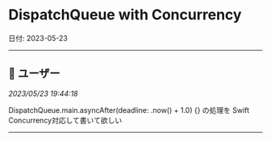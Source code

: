# DispatchQueue with Concurrency

日付: 2023-05-23

---

## 👤 ユーザー
*2023/05/23 19:44:18*

DispatchQueue.main.asyncAfter(deadline: .now() + 1.0) {} の処理を Swift Concurrency対応して書いて欲しい

---
